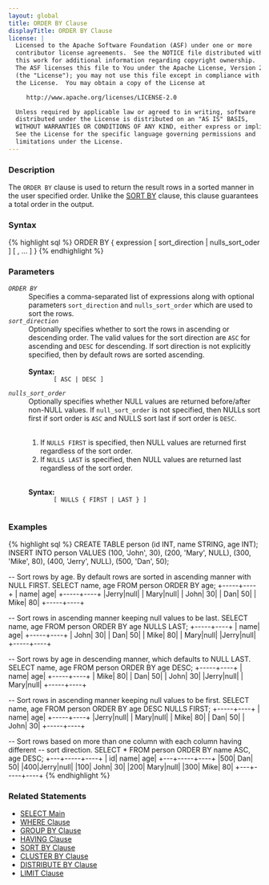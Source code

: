```yaml
---
layout: global
title: ORDER BY Clause
displayTitle: ORDER BY Clause
license: |
  Licensed to the Apache Software Foundation (ASF) under one or more
  contributor license agreements.  See the NOTICE file distributed with
  this work for additional information regarding copyright ownership.
  The ASF licenses this file to You under the Apache License, Version 2.0
  (the "License"); you may not use this file except in compliance with
  the License.  You may obtain a copy of the License at

     http://www.apache.org/licenses/LICENSE-2.0

  Unless required by applicable law or agreed to in writing, software
  distributed under the License is distributed on an "AS IS" BASIS,
  WITHOUT WARRANTIES OR CONDITIONS OF ANY KIND, either express or implied.
  See the License for the specific language governing permissions and
  limitations under the License.
---
```


### Description

The <code>ORDER BY</code> clause is used to return the result rows in a sorted manner
in the user specified order. Unlike the [SORT BY](sql-ref-syntax-qry-select-sortby.html)
clause, this clause guarantees a total order in the output.

### Syntax

{% highlight sql %}
ORDER BY { expression [ sort_direction | nulls_sort_oder ] [ , ... ] }
{% endhighlight %}

### Parameters

<dl>
  <dt><code><em>ORDER BY</em></code></dt>
  <dd>
    Specifies a comma-separated list of expressions along with optional parameters <code>sort_direction</code>
    and <code>nulls_sort_order</code> which are used to sort the rows.
  </dd>
  <dt><code><em>sort_direction</em></code></dt>
  <dd>
    Optionally specifies whether to sort the rows in ascending or descending
    order. The valid values for the sort direction are <code>ASC</code> for ascending
    and <code>DESC</code> for descending. If sort direction is not explicitly specified, then by default
    rows are sorted ascending. <br><br>
    <b>Syntax:</b>
    <code>
       [ ASC | DESC ]
    </code>
  </dd>
  <dt><code><em>nulls_sort_order</em></code></dt>
  <dd>
    Optionally specifies whether NULL values are returned before/after non-NULL values. If
    <code>null_sort_order</code> is not specified, then NULLs sort first if sort order is
    <code>ASC</code> and NULLS sort last if sort order is <code>DESC</code>.<br><br>
    <ol>
      <li> If <code>NULLS FIRST</code> is specified, then NULL values are returned first
           regardless of the sort order.</li>
      <li>If <code>NULLS LAST</code> is specified, then NULL values are returned last regardless of
           the sort order. </li>
    </ol><br>
    <b>Syntax:</b>
    <code>
       [ NULLS { FIRST | LAST } ]
    </code>
  </dd>
</dl>

### Examples

{% highlight sql %}
CREATE TABLE person (id INT, name STRING, age INT);
INSERT INTO person VALUES
    (100, 'John', 30),
    (200, 'Mary', NULL),
    (300, 'Mike', 80),
    (400, 'Jerry', NULL),
    (500, 'Dan',  50);

-- Sort rows by age. By default rows are sorted in ascending manner with NULL FIRST.
SELECT name, age FROM person ORDER BY age;
+-----+----+
| name| age|
+-----+----+
|Jerry|null|
| Mary|null|
| John|  30|
|  Dan|  50|
| Mike|  80|
+-----+----+

-- Sort rows in ascending manner keeping null values to be last.
SELECT name, age FROM person ORDER BY age NULLS LAST;
+-----+----+
| name| age|
+-----+----+
| John|  30|
|  Dan|  50|
| Mike|  80|
| Mary|null|
|Jerry|null|
+-----+----+

-- Sort rows by age in descending manner, which defaults to NULL LAST.
SELECT name, age FROM person ORDER BY age DESC;
+-----+----+
| name| age|
+-----+----+
| Mike|  80|
|  Dan|  50|
| John|  30|
|Jerry|null|
| Mary|null|
+-----+----+

-- Sort rows in ascending manner keeping null values to be first.
SELECT name, age FROM person ORDER BY age DESC NULLS FIRST;
+-----+----+
| name| age|
+-----+----+
|Jerry|null|
| Mary|null|
| Mike|  80|
|  Dan|  50|
| John|  30|
+-----+----+

-- Sort rows based on more than one column with each column having different
-- sort direction.
SELECT * FROM person ORDER BY name ASC, age DESC;
+---+-----+----+
| id| name| age|
+---+-----+----+
|500|  Dan|  50|
|400|Jerry|null|
|100| John|  30|
|200| Mary|null|
|300| Mike|  80|
+---+-----+----+
{% endhighlight %}

### Related Statements

 * [SELECT Main](sql-ref-syntax-qry-select.html)
 * [WHERE Clause](sql-ref-syntax-qry-select-where.html)
 * [GROUP BY Clause](sql-ref-syntax-qry-select-groupby.html)
 * [HAVING Clause](sql-ref-syntax-qry-select-having.html)
 * [SORT BY Clause](sql-ref-syntax-qry-select-sortby.html)
 * [CLUSTER BY Clause](sql-ref-syntax-qry-select-clusterby.html)
 * [DISTRIBUTE BY Clause](sql-ref-syntax-qry-select-distribute-by.html)
 * [LIMIT Clause](sql-ref-syntax-qry-select-limit.html)

